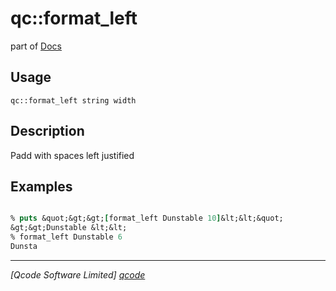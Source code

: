 qc::format_left
===============

part of [Docs](.)

Usage
-----
`qc::format_left string width`

Description
-----------
Padd with spaces left justified

Examples
--------
```tcl

% puts &quot;&gt;&gt;[format_left Dunstable 10]&lt;&lt;&quot;
&gt;&gt;Dunstable &lt;&lt;
% format_left Dunstable 6
Dunsta

```

----------------------------------
*[Qcode Software Limited] [qcode]*

[qcode]: http://www.qcode.co.uk "Qcode Software"